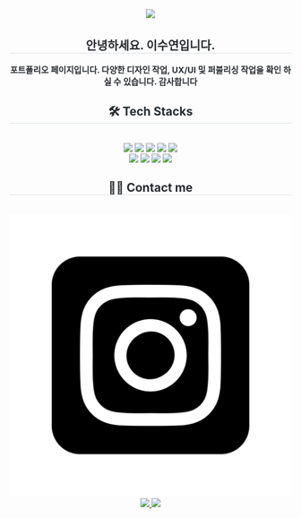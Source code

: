 <div align= "center">
    <img src="https://capsule-render.vercel.app/api?type=waving&color=00b436&height=120&text=Portfolio&animation=fadeIn&fontColor=949494&fontSize=50" />
    </div>
    <div align= "center"> 
    <h2 style="border-bottom: 1px solid #d8dee4; color: #282d33;"> 안녕하세요. 이수연입니다. </h2>  
    <div style="font-weight: 700; font-size: 15px; text-align: center; color: #282d33;"> 포트폴리오 페이지입니다. </li>다양한 디자인 작업, UX/UI 및 퍼블리싱 작업을 확인 하실 수 있습니다. 감사합니다</div> 
    </div>
    <div align= "center">
    <h2 style="border-bottom: 1px solid #d8dee4; color: #282d33;"> 🛠️ Tech Stacks </h2> <br> 
    <div style="margin: 0 auto; text-align: center;" align= "center"> <img src="https://img.shields.io/badge/CSS3-1572B6?style=flat-square&logo=CSS3&logoColor=white">
          <img src="https://img.shields.io/badge/Figma-F24E1E?style=flat-square&logo=Figma&logoColor=white">
          <img src="https://img.shields.io/badge/Github-181717?style=flat-square&logo=Github&logoColor=white">
          <img src="https://img.shields.io/badge/Git-F05032?style=flat-square&logo=Git&logoColor=white">
          <img src="https://img.shields.io/badge/Javascript-F7DF1E?style=flat-square&logo=Javascript&logoColor=white">
          <br/><img src="https://img.shields.io/badge/HTML5-E34F26?style=flat-square&logo=HTML5&logoColor=white">
          <img src="https://img.shields.io/badge/Notion-000000?style=flat-square&logo=Notion&logoColor=white">
          <img src="https://img.shields.io/badge/Vercel-000000?style=flat-square&logo=Vercel&logoColor=white">
          <img src="https://img.shields.io/badge/jQuery-0769AD?style=flat-square&logo=jQuery&logoColor=white">
          </div>
    </div>
    <div align= "center">
    <h2 style="border-bottom: 1px solid #d8dee4; color: #282d33;"> 🧑‍💻 Contact me </h2> <br> 
    <div align= "center"> <a href=> <img src="images/readme/instagram.svg"> </a>
         <a href=mailto:yeona2026@gmail.com> <img src="https://img.shields.io/badge/Gmail-EA4335?style=flat-square&logo=Gmail&logoColor=white&link=mailto:"> </a>
         <a href="https://dent-raja-62b.notion.site/2244fb43da9181c69694dda919eee957"
                  target="_blank"> <img src="https://img.shields.io/badge/Notion-000000?style=flat-square&logo=Notion&logoColor=white&link="> </a>
          </div>  <br> 
    <div align= "center">  </div> 
    </div>
